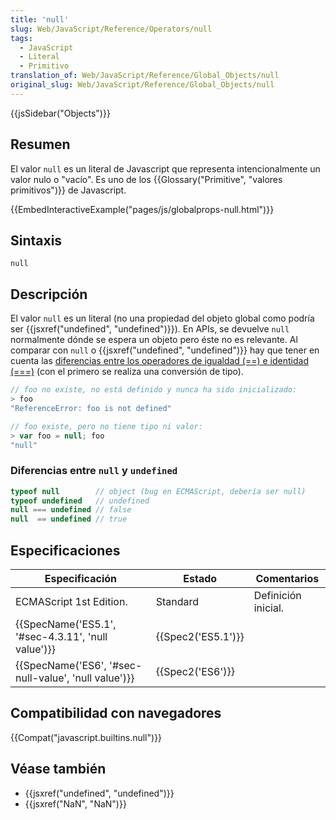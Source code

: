 ```yaml
---
title: 'null'
slug: Web/JavaScript/Reference/Operators/null
tags:
  - JavaScript
  - Literal
  - Primitivo
translation_of: Web/JavaScript/Reference/Global_Objects/null
original_slug: Web/JavaScript/Reference/Global_Objects/null
---
```

{{jsSidebar("Objects")}}

## Resumen

El valor `null` es un literal de Javascript que representa intencionalmente un valor nulo o "vacío". Es uno de los {{Glossary("Primitive", "valores primitivos")}} de Javascript.

{{EmbedInteractiveExample("pages/js/globalprops-null.html")}}

## Sintaxis

```
null
```

## Descripción

El valor `null` es un literal (no una propiedad del objeto global como podría ser {{jsxref("undefined", "undefined")}}). En APIs, se devuelve `null` normalmente dónde se espera un objeto pero éste no es relevante. Al comparar con `null` o {{jsxref("undefined", "undefined")}} hay que tener en cuenta las [diferencias entre los operadores de igualdad (==) e identidad (===)](/es/docs/Web/JavaScript/Referencia/Operadores/Comparison_Operators) (con el primero se realiza una conversión de tipo).

```js
// foo no existe, no está definido y nunca ha sido inicializado:
> foo
"ReferenceError: foo is not defined"

// foo existe, pero no tiene tipo ni valor:
> var foo = null; foo
"null"
```

### Diferencias entre `null` y `undefined`

```js
typeof null        // object (bug en ECMAScript, debería ser null)
typeof undefined   // undefined
null === undefined // false
null  == undefined // true
```

## Especificaciones

| Especificación                                                       | Estado                   | Comentarios         |
| -------------------------------------------------------------------- | ------------------------ | ------------------- |
| ECMAScript 1st Edition.                                              | Standard                 | Definición inicial. |
| {{SpecName('ES5.1', '#sec-4.3.11', 'null value')}} | {{Spec2('ES5.1')}} |                     |
| {{SpecName('ES6', '#sec-null-value', 'null value')}} | {{Spec2('ES6')}}     |                     |

## Compatibilidad con navegadores

{{Compat("javascript.builtins.null")}}

## Véase también

- {{jsxref("undefined", "undefined")}}
- {{jsxref("NaN", "NaN")}}
